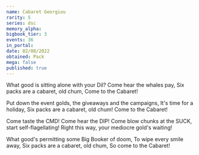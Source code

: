 ```yaml
---
name: Cabaret Georgiou
rarity: 5
series: dsc
memory_alpha:
bigbook_tier: 3
events: 36
in_portal:
date: 02/08/2022
obtained: Pack
mega: false
published: true
---
```


What good is sitting alone with your Dil? 
Come hear the whales pay, 
Six packs are a cabaret, old chum, 
Come to the Cabaret! 

Put down the event golds, the giveaways and the campaigns, 
It's time for a holiday, 
Six packs are a cabaret, old chum! 
Come to the Cabaret! 

Come taste the CMD! 
Come hear the DIP! 
Come blow chunks at the SUCK, start self-flagellating! 
Right this way, your mediocre gold's waiting! 

What good's permitting some Big Booker of doom, 
To wipe every smile away, 
Six packs are a cabaret, old chum, 
So come to the Cabaret!

